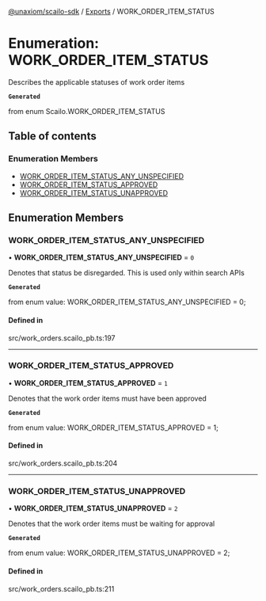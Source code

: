 [@unaxiom/scailo-sdk](../README.md) / [Exports](../modules.md) / WORK\_ORDER\_ITEM\_STATUS

# Enumeration: WORK\_ORDER\_ITEM\_STATUS

Describes the applicable statuses of work order items

**`Generated`**

from enum Scailo.WORK_ORDER_ITEM_STATUS

## Table of contents

### Enumeration Members

- [WORK\_ORDER\_ITEM\_STATUS\_ANY\_UNSPECIFIED](WORK_ORDER_ITEM_STATUS.md#work_order_item_status_any_unspecified)
- [WORK\_ORDER\_ITEM\_STATUS\_APPROVED](WORK_ORDER_ITEM_STATUS.md#work_order_item_status_approved)
- [WORK\_ORDER\_ITEM\_STATUS\_UNAPPROVED](WORK_ORDER_ITEM_STATUS.md#work_order_item_status_unapproved)

## Enumeration Members

### WORK\_ORDER\_ITEM\_STATUS\_ANY\_UNSPECIFIED

• **WORK\_ORDER\_ITEM\_STATUS\_ANY\_UNSPECIFIED** = ``0``

Denotes that status be disregarded. This is used only within search APIs

**`Generated`**

from enum value: WORK_ORDER_ITEM_STATUS_ANY_UNSPECIFIED = 0;

#### Defined in

src/work_orders.scailo_pb.ts:197

___

### WORK\_ORDER\_ITEM\_STATUS\_APPROVED

• **WORK\_ORDER\_ITEM\_STATUS\_APPROVED** = ``1``

Denotes that the work order items must have been approved

**`Generated`**

from enum value: WORK_ORDER_ITEM_STATUS_APPROVED = 1;

#### Defined in

src/work_orders.scailo_pb.ts:204

___

### WORK\_ORDER\_ITEM\_STATUS\_UNAPPROVED

• **WORK\_ORDER\_ITEM\_STATUS\_UNAPPROVED** = ``2``

Denotes that the work order items must be waiting for approval

**`Generated`**

from enum value: WORK_ORDER_ITEM_STATUS_UNAPPROVED = 2;

#### Defined in

src/work_orders.scailo_pb.ts:211
